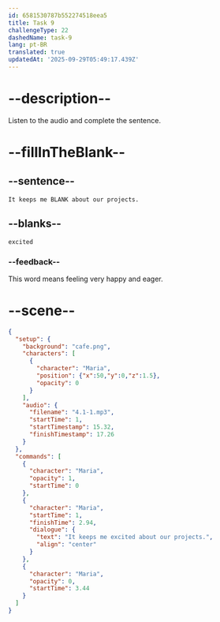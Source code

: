 ```yaml
---
id: 6581530787b552274518eea5
title: Task 9
challengeType: 22
dashedName: task-9
lang: pt-BR
translated: true
updatedAt: '2025-09-29T05:49:17.439Z'
---
```


<!--
AUDIO REFERENCE: 
Maria: It keeps me excited about our projects.
-->

# --description--

Listen to the audio and complete the sentence.


# --fillInTheBlank--

## --sentence--


`It keeps me BLANK about our projects.`

## --blanks--

`excited`

### --feedback--

This word means feeling very happy and eager. 

# --scene--

```json
{
  "setup": {
    "background": "cafe.png",
    "characters": [
      {
        "character": "Maria",
        "position": {"x":50,"y":0,"z":1.5},
        "opacity": 0
      }
    ],
    "audio": {
      "filename": "4.1-1.mp3",
      "startTime": 1,
      "startTimestamp": 15.32,
      "finishTimestamp": 17.26
    }
  },
  "commands": [
    {
      "character": "Maria",
      "opacity": 1,
      "startTime": 0
    },
    {
      "character": "Maria",
      "startTime": 1,
      "finishTime": 2.94,
      "dialogue": {
        "text": "It keeps me excited about our projects.",
        "align": "center"
      }
    },
    {
      "character": "Maria",
      "opacity": 0,
      "startTime": 3.44
    }
  ]
}
```
